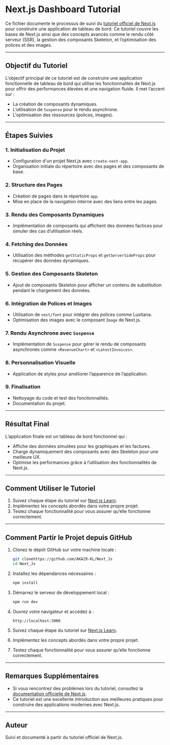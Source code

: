 # Next.js Dashboard Tutorial

Ce fichier documente le processus de suivi du [tutoriel officiel de Next.js](https://nextjs.org/learn/dashboard-app/getting-started) pour construire une application de tableau de bord. Ce tutoriel couvre les bases de Next.js ainsi que des concepts avancés comme le rendu côté serveur (SSR), la gestion des composants Skeleton, et l’optimisation des polices et des images.

---

## Objectif du Tutoriel

L'objectif principal de ce tutoriel est de construire une application fonctionnelle de tableau de bord qui utilise les fonctionnalités de Next.js pour offrir des performances élevées et une navigation fluide. Il met l’accent sur :

- La création de composants dynamiques.
- L’utilisation de `Suspense` pour le rendu asynchrone.
- L'optimisation des ressources (polices, images).

---

## Étapes Suivies

### 1. **Initialisation du Projet**
- Configuration d'un projet Next.js avec `create-next-app`.
- Organisation initiale du répertoire avec des pages et des composants de base.

### 2. **Structure des Pages**
- Création de pages dans le répertoire `app`.
- Mise en place de la navigation interne avec des liens entre les pages.

### 3. **Rendu des Composants Dynamiques**
- Implémentation de composants qui affichent des données factices pour simuler des cas d’utilisation réels.

### 4. **Fetching des Données**
- Utilisation des méthodes `getStaticProps` et `getServerSideProps` pour récupérer des données dynamiques.

### 5. **Gestion des Composants Skeleton**
- Ajout de composants Skeleton pour afficher un contenu de substitution pendant le chargement des données.

### 6. **Intégration de Polices et Images**
- Utilisation de `next/font` pour intégrer des polices comme Lusitana.
- Optimisation des images avec le composant `Image` de Next.js.

### 7. **Rendu Asynchrone avec `Suspense`**
- Implémentation de `Suspense` pour gérer le rendu de composants asynchrones comme `<RevenueChart>` et `<LatestInvoices>`.

### 8. **Personnalisation Visuelle**
- Application de styles pour améliorer l’apparence de l’application.

### 9. **Finalisation**
- Nettoyage du code et test des fonctionnalités.
- Documentation du projet.

---

## Résultat Final

L’application finale est un tableau de bord fonctionnel qui :

- Affiche des données simulées pour les graphiques et les factures.
- Charge dynamiquement des composants avec des Skeleton pour une meilleure UX.
- Optimise les performances grâce à l’utilisation des fonctionnalités de Next.js.

---

## Comment Utiliser le Tutoriel

1. Suivez chaque étape du tutoriel sur [Next.js Learn](https://nextjs.org/learn/dashboard-app/getting-started).
2. Implémentez les concepts abordés dans votre propre projet.
3. Testez chaque fonctionnalité pour vous assurer qu’elle fonctionne correctement.

---

## Comment Partir le Projet depuis GitHub

1. Clonez le dépôt GitHub sur votre machine locale :
   ```bash
   git clonehttps://github.com/AKA29-KL/Next_Js
   cd Next_Js
   ```

2. Installez les dépendances nécessaires :
   ```bash
   npm install
   ```

3. Démarrez le serveur de développement local :
   ```bash
   npm run dev
   ```

4. Ouvrez votre navigateur et accédez à :
   ```
   http://localhost:3000
   ```

1. Suivez chaque étape du tutoriel sur [Next.js Learn](https://nextjs.org/learn/dashboard-app/getting-started).
2. Implémentez les concepts abordés dans votre propre projet.
3. Testez chaque fonctionnalité pour vous assurer qu’elle fonctionne correctement.

---

## Remarques Supplémentaires

- Si vous rencontrez des problèmes lors du tutoriel, consultez la [documentation officielle de Next.js](https://nextjs.org/docs).
- Ce tutoriel est une excellente introduction aux meilleures pratiques pour construire des applications modernes avec Next.js.

---

## Auteur

Suivi et documenté à partir du tutoriel officiel de Next.js.

